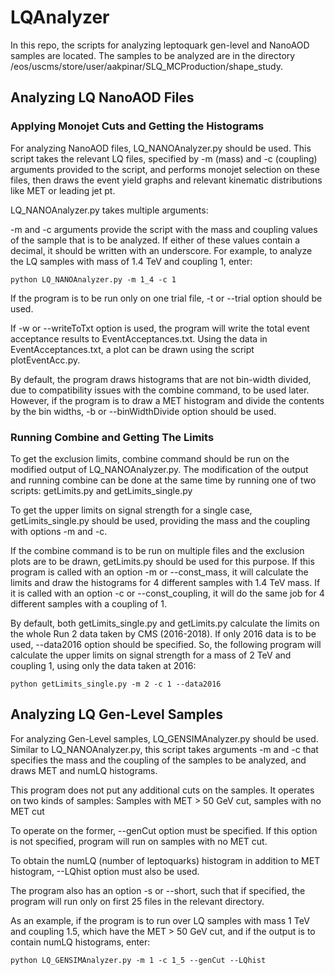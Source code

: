 # LQAnalyzer

In this repo, the scripts for analyzing leptoquark gen-level and NanoAOD samples are located. The samples to be analyzed are in the directory /eos/uscms/store/user/aakpinar/SLQ\_MCProduction/shape\_study.

## Analyzing LQ NanoAOD Files

### Applying Monojet Cuts and Getting the Histograms

For analyzing NanoAOD files, LQ\_NANOAnalyzer.py should be used. This script takes the relevant LQ files, specified by -m (mass) and -c (coupling) arguments provided to the script, and performs monojet selection on these files, then draws the event yield graphs and relevant kinematic distributions like MET or leading jet pt.

LQ\_NANOAnalyzer.py takes multiple arguments:

-m and -c arguments provide the script with the mass and coupling values of the sample that is to be analyzed. If either of these values contain a decimal, it should be written with an underscore. For example, to analyze the LQ samples with mass of 1.4 TeV and coupling 1, enter:

```
python LQ_NANOAnalyzer.py -m 1_4 -c 1
```

If the program is to be run only on one trial file, -t or --trial option should be used.

If -w or --writeToTxt option is used, the program will write the total event acceptance results to EventAcceptances.txt. Using the data in EventAcceptances.txt, a plot can be drawn using the script plotEventAcc.py.

By default, the program draws histograms that are not bin-width divided, due to compatibility issues with the combine command, to be used later. However, if the program is to draw a MET histogram and divide the contents by the bin widths, -b or --binWidthDivide option should be used.

### Running Combine and Getting The Limits

To get the exclusion limits, combine command should be run on the modified output of LQ\_NANOAnalyzer.py. The modification of the output and running combine can be done at the same time by running one of two scripts: getLimits.py and getLimits\_single.py 

To get the upper limits on signal strength for a single case, getLimits\_single.py should be used, providing the mass and the coupling with options -m and -c. 

If the combine command is to be run on multiple files and the exclusion plots are to be drawn, getLimits.py should be used for this purpose. If this program is called with an option -m or --const\_mass, it will calculate the limits and draw the histograms for 4 different samples with 1.4 TeV mass. If it is called with an option -c or --const\_coupling, it will do the same job for 4 different samples with a coupling of 1.

By default, both getLimits\_single.py and getLimits.py calculate the limits on the whole Run 2 data taken by CMS (2016-2018). If only 2016 data is to be used, --data2016 option should be specified. So, the following program will calculate the upper limits on signal strength for a mass of 2 TeV and coupling 1, using only the data taken at 2016:

```
python getLimits_single.py -m 2 -c 1 --data2016
```
 
## Analyzing LQ Gen-Level Samples

For analyzing Gen-Level samples, LQ\_GENSIMAnalyzer.py should be used. Similar to LQ\_NANOAnalyzer.py, this script takes arguments -m and -c that specifies the mass and the coupling of the samples to be analyzed, and draws MET and numLQ histograms.
 
This program does not put any additional cuts on the samples. It operates on two kinds of samples: Samples with MET > 50 GeV cut, samples with no MET cut 

To operate on the former, --genCut option must be specified. If this option is not specified, program will run on samples with no MET cut.

To obtain the numLQ (number of leptoquarks) histogram in addition to MET histogram, --LQhist option must also be used. 

The program also has an option -s or --short, such that if specified, the program will run only on first 25 files in the relevant directory.

As an example, if the program is to run over LQ samples with mass 1 TeV and coupling 1.5, which have the MET > 50 GeV cut, and if the output is to contain numLQ histograms, enter:

```
python LQ_GENSIMAnalyzer.py -m 1 -c 1_5 --genCut --LQhist
``` 


 
